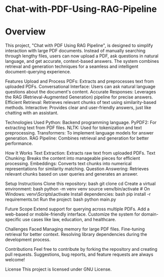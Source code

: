 # Chat-with-PDF-Using-RAG-Pipeline
# Overview
This project, "Chat with PDF Using RAG Pipeline", is designed to simplify interaction with large PDF documents. Instead of manually searching through lengthy files, users can now upload a PDF, ask questions in natural language, and get accurate, context-based answers. The system combines retrieval and generation techniques for a seamless and intelligent document-querying experience.

Features
Upload and Process PDFs: Extracts and preprocesses text from uploaded PDFs.
Conversational Interface: Users can ask natural language questions about the document's content.
Accurate Responses: Leverages the RAG (Retrieval-Augmented Generation) pipeline for precise answers.
Efficient Retrieval: Retrieves relevant chunks of text using similarity-based methods.
Interactive: Provides clear and user-friendly answers, just like chatting with an assistant.

Technologies Used
Python: Backend programming language.
PyPDF2: For extracting text from PDF files.
NLTK: Used for tokenization and text preprocessing.
Transformers: To implement language models for answer generation.
RAG Pipeline: Combines retrieval and generation for better performance.

How It Works
Text Extraction: Extracts raw text from uploaded PDFs.
Text Chunking: Breaks the content into manageable pieces for efficient processing.
Embeddings: Converts text chunks into numerical representations for similarity matching.
Question Answering: Retrieves relevant chunks based on user queries and generates an answer.

Setup Instructions
Clone this repository:
bash
git clone <repository-link>
cd <repository-name>
Create a virtual environment:
bash
python -m venv venv
source venv/bin/activate  # On Windows: venv\Scripts\activate
Install dependencies:
bash
pip install -r requirements.txt
Run the project:
bash
python main.py

Future Scope
Extend support for querying across multiple PDFs.
Add a web-based or mobile-friendly interface.
Customize the system for domain-specific use cases like law, education, and healthcare.

Challenges Faced
Managing memory for large PDF files.
Fine-tuning retrieval for better context.
Resolving library dependencies during the development process.

Contributions
Feel free to contribute by forking the repository and creating pull requests. Suggestions, bug reports, and feature requests are always welcome!

License
This project is licensed under GNU License.
